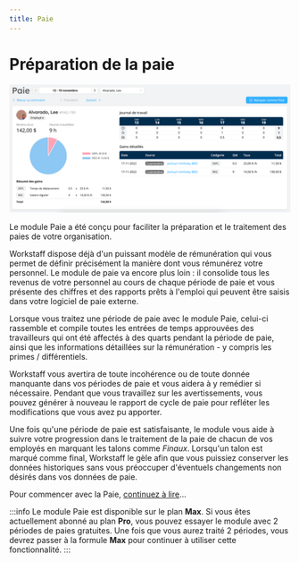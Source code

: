 ```yaml
---
title: Paie
---
```


# Préparation de la paie

![Interface de la paie](./images/paystub-ui.png)

Le module Paie a été conçu pour faciliter la préparation et le traitement des paies de votre organisation.

Workstaff dispose déjà d'un puissant modèle de rémunération qui vous permet de définir précisément la manière dont vous rémunérez votre personnel.
Le module de paie va encore plus loin : il consolide tous les revenus de votre personnel au cours de chaque période de paie et
vous présente des chiffres et des rapports prêts à l'emploi qui peuvent être saisis dans votre logiciel de paie externe.

Lorsque vous traitez une période de paie avec le module Paie, celui-ci rassemble et compile toutes les entrées de temps approuvées des travailleurs qui
ont été affectés à des quarts pendant la période de paie, ainsi que les informations détaillées sur la rémunération - y compris les primes / différentiels.

Workstaff vous avertira de toute incohérence ou de toute donnée manquante dans vos périodes de paie et vous aidera à y remédier si nécessaire.
Pendant que vous travaillez sur les avertissements, vous pouvez générer à nouveau le rapport de cycle de paie pour refléter les modifications que vous avez pu apporter.

Une fois qu'une période de paie est satisfaisante, le module vous aide à suivre votre progression dans le traitement de la paie de chacun de vos employés en marquant
les talons comme _Finaux_. Lorsqu'un talon est marqué comme final, Workstaff le gèle afin que vous puissiez conserver les données historiques sans vous préoccuper 
d'éventuels changements non désirés dans vos données de paie.

Pour commencer avec la Paie, [continuez à lire](./get-started.md)...

:::info
Le module Paie est disponible sur le plan **Max**. Si vous êtes actuellement abonné au plan **Pro**, vous pouvez essayer le module avec
2 périodes de paies gratuites. Une fois que vous aurez traité 2 périodes, vous devrez passer à la formule **Max** pour continuer à utiliser cette fonctionnalité.
:::
